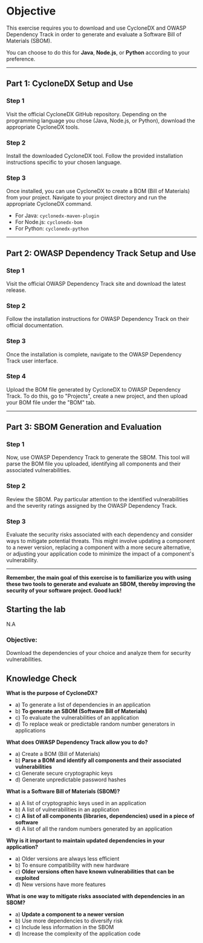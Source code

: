 # Objective

This exercise requires you to download and use CycloneDX and OWASP Dependency Track in order to generate and evaluate a Software Bill of Materials (SBOM).

You can choose to do this for **Java**, **Node.js**, or **Python** according to your preference.

---

## Part 1: CycloneDX Setup and Use

### Step 1

Visit the official CycloneDX GitHub repository. Depending on the programming language you chose (Java, Node.js, or Python), download the appropriate CycloneDX tools.

### Step 2

Install the downloaded CycloneDX tool. Follow the provided installation instructions specific to your chosen language.

### Step 3

Once installed, you can use CycloneDX to create a BOM (Bill of Materials) from your project. Navigate to your project directory and run the appropriate CycloneDX command.

- For Java: `cyclonedx-maven-plugin`
- For Node.js: `cyclonedx-bom`
- For Python: `cyclonedx-python`

---

## Part 2: OWASP Dependency Track Setup and Use

### Step 1

Visit the official OWASP Dependency Track site and download the latest release.

### Step 2

Follow the installation instructions for OWASP Dependency Track on their official documentation.

### Step 3

Once the installation is complete, navigate to the OWASP Dependency Track user interface.

### Step 4

Upload the BOM file generated by CycloneDX to OWASP Dependency Track. To do this, go to "Projects", create a new project, and then upload your BOM file under the "BOM" tab.

---

## Part 3: SBOM Generation and Evaluation

### Step 1

Now, use OWASP Dependency Track to generate the SBOM. This tool will parse the BOM file you uploaded, identifying all components and their associated vulnerabilities.

### Step 2

Review the SBOM. Pay particular attention to the identified vulnerabilities and the severity ratings assigned by the OWASP Dependency Track.

### Step 3

Evaluate the security risks associated with each dependency and consider ways to mitigate potential threats. This might involve updating a component to a newer version, replacing a component with a more secure alternative, or adjusting your application code to minimize the impact of a component's vulnerability.

---

**Remember, the main goal of this exercise is to familiarize you with using these two tools to generate and evaluate an SBOM, thereby improving the security of your software project. Good luck!**

## Starting the lab

N.A

### Objective:

Download the dependencies of your choice and analyze them for security vulnerabilities.


## Knowledge Check
**What is the purpose of CycloneDX?**
   - a) To generate a list of dependencies in an application
   - b) **To generate an SBOM (Software Bill of Materials)**
   - c) To evaluate the vulnerabilities of an application
   - d) To replace weak or predictable random number generators in applications

**What does OWASP Dependency Track allow you to do?**
   - a) Create a BOM (Bill of Materials)
   - b) **Parse a BOM and identify all components and their associated vulnerabilities**
   - c) Generate secure cryptographic keys
   - d) Generate unpredictable password hashes

**What is a Software Bill of Materials (SBOM)?**
   - a) A list of cryptographic keys used in an application
   - b) A list of vulnerabilities in an application
   - c) **A list of all components (libraries, dependencies) used in a piece of software**
   - d) A list of all the random numbers generated by an application

**Why is it important to maintain updated dependencies in your application?**
   - a) Older versions are always less efficient
   - b) To ensure compatibility with new hardware
   - c) **Older versions often have known vulnerabilities that can be exploited**
   - d) New versions have more features

**What is one way to mitigate risks associated with dependencies in an SBOM?**
   - a) **Update a component to a newer version**
   - b) Use more dependencies to diversify risk
   - c) Include less information in the SBOM
   - d) Increase the complexity of the application code